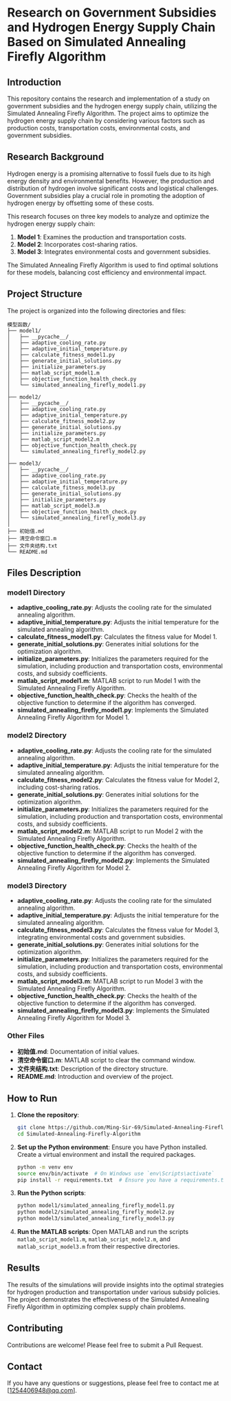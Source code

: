 # Research on Government Subsidies and Hydrogen Energy Supply Chain Based on Simulated Annealing Firefly Algorithm

## Introduction

This repository contains the research and implementation of a study on government subsidies and the hydrogen energy supply chain, utilizing the Simulated Annealing Firefly Algorithm. The project aims to optimize the hydrogen energy supply chain by considering various factors such as production costs, transportation costs, environmental costs, and government subsidies.

## Research Background

Hydrogen energy is a promising alternative to fossil fuels due to its high energy density and environmental benefits. However, the production and distribution of hydrogen involve significant costs and logistical challenges. Government subsidies play a crucial role in promoting the adoption of hydrogen energy by offsetting some of these costs.

This research focuses on three key models to analyze and optimize the hydrogen energy supply chain:

1. **Model 1**: Examines the production and transportation costs.
2. **Model 2**: Incorporates cost-sharing ratios.
3. **Model 3**: Integrates environmental costs and government subsidies.

The Simulated Annealing Firefly Algorithm is used to find optimal solutions for these models, balancing cost efficiency and environmental impact.

## Project Structure

The project is organized into the following directories and files:

```
模型函数/
├── model1/
│   ├── __pycache__/
│   ├── adaptive_cooling_rate.py
│   ├── adaptive_initial_temperature.py
│   ├── calculate_fitness_model1.py
│   ├── generate_initial_solutions.py
│   ├── initialize_parameters.py
│   ├── matlab_script_model1.m
│   ├── objective_function_health_check.py
│   └── simulated_annealing_firefly_model1.py
│
├── model2/
│   ├── __pycache__/
│   ├── adaptive_cooling_rate.py
│   ├── adaptive_initial_temperature.py
│   ├── calculate_fitness_model2.py
│   ├── generate_initial_solutions.py
│   ├── initialize_parameters.py
│   ├── matlab_script_model2.m
│   ├── objective_function_health_check.py
│   └── simulated_annealing_firefly_model2.py
│
├── model3/
│   ├── __pycache__/
│   ├── adaptive_cooling_rate.py
│   ├── adaptive_initial_temperature.py
│   ├── calculate_fitness_model3.py
│   ├── generate_initial_solutions.py
│   ├── initialize_parameters.py
│   ├── matlab_script_model3.m
│   ├── objective_function_health_check.py
│   └── simulated_annealing_firefly_model3.py
│
├── 初始值.md
├── 清空命令窗口.m
├── 文件夹结构.txt
└── README.md

```

## Files Description

### model1 Directory

- **adaptive_cooling_rate.py**: Adjusts the cooling rate for the simulated annealing algorithm.
- **adaptive_initial_temperature.py**: Adjusts the initial temperature for the simulated annealing algorithm.
- **calculate_fitness_model1.py**: Calculates the fitness value for Model 1.
- **generate_initial_solutions.py**: Generates initial solutions for the optimization algorithm.
- **initialize_parameters.py**: Initializes the parameters required for the simulation, including production and transportation costs, environmental costs, and subsidy coefficients.
- **matlab_script_model1.m**: MATLAB script to run Model 1 with the Simulated Annealing Firefly Algorithm.
- **objective_function_health_check.py**: Checks the health of the objective function to determine if the algorithm has converged.
- **simulated_annealing_firefly_model1.py**: Implements the Simulated Annealing Firefly Algorithm for Model 1.

### model2 Directory

- **adaptive_cooling_rate.py**: Adjusts the cooling rate for the simulated annealing algorithm.
- **adaptive_initial_temperature.py**: Adjusts the initial temperature for the simulated annealing algorithm.
- **calculate_fitness_model2.py**: Calculates the fitness value for Model 2, including cost-sharing ratios.
- **generate_initial_solutions.py**: Generates initial solutions for the optimization algorithm.
- **initialize_parameters.py**: Initializes the parameters required for the simulation, including production and transportation costs, environmental costs, and subsidy coefficients.
- **matlab_script_model2.m**: MATLAB script to run Model 2 with the Simulated Annealing Firefly Algorithm.
- **objective_function_health_check.py**: Checks the health of the objective function to determine if the algorithm has converged.
- **simulated_annealing_firefly_model2.py**: Implements the Simulated Annealing Firefly Algorithm for Model 2.

### model3 Directory

- **adaptive_cooling_rate.py**: Adjusts the cooling rate for the simulated annealing algorithm.
- **adaptive_initial_temperature.py**: Adjusts the initial temperature for the simulated annealing algorithm.
- **calculate_fitness_model3.py**: Calculates the fitness value for Model 3, integrating environmental costs and government subsidies.
- **generate_initial_solutions.py**: Generates initial solutions for the optimization algorithm.
- **initialize_parameters.py**: Initializes the parameters required for the simulation, including production and transportation costs, environmental costs, and subsidy coefficients.
- **matlab_script_model3.m**: MATLAB script to run Model 3 with the Simulated Annealing Firefly Algorithm.
- **objective_function_health_check.py**: Checks the health of the objective function to determine if the algorithm has converged.
- **simulated_annealing_firefly_model3.py**: Implements the Simulated Annealing Firefly Algorithm for Model 3.

### Other Files

- **初始值.md**: Documentation of initial values.
- **清空命令窗口.m**: MATLAB script to clear the command window.
- **文件夹结构.txt**: Description of the directory structure.
- **README.md**: Introduction and overview of the project.

## How to Run

1. **Clone the repository**:
    ```bash
    git clone https://github.com/Ming-Sir-69/Simulated-Annealing-Firefly-Algorithm.git
    cd Simulated-Annealing-Firefly-Algorithm
    ```

2. **Set up the Python environment**:
    Ensure you have Python installed. Create a virtual environment and install the required packages.
    ```bash
    python -m venv env
    source env/bin/activate  # On Windows use `env\Scripts\activate`
    pip install -r requirements.txt  # Ensure you have a requirements.txt file with necessary packages
    ```

3. **Run the Python scripts**:
    ```bash
    python model1/simulated_annealing_firefly_model1.py
    python model2/simulated_annealing_firefly_model2.py
    python model3/simulated_annealing_firefly_model3.py
    ```

4. **Run the MATLAB scripts**:
    Open MATLAB and run the scripts `matlab_script_model1.m`, `matlab_script_model2.m`, and `matlab_script_model3.m` from their respective directories.

## Results

The results of the simulations will provide insights into the optimal strategies for hydrogen production and transportation under various subsidy policies. The project demonstrates the effectiveness of the Simulated Annealing Firefly Algorithm in optimizing complex supply chain problems.

## Contributing

Contributions are welcome! Please feel free to submit a Pull Request.

## Contact

If you have any questions or suggestions, please feel free to contact me at [1254406948@qq.com].
